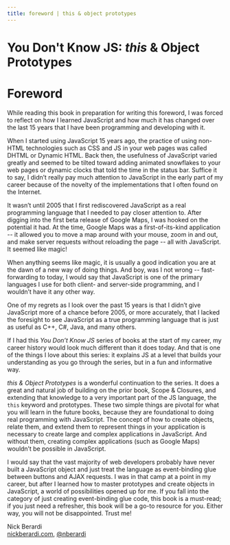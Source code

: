 ```yaml
---
title: foreword | this & object prototypes
---
```

# You Don't Know JS: *this* & Object Prototypes
# Foreword

While reading this book in preparation for writing this foreword, I was forced to reflect on how I learned JavaScript and how much it has changed over the last 15 years that I have been programming and developing with it.

When I started using JavaScript 15 years ago, the practice of using non-HTML technologies such as CSS and JS in your web pages was called DHTML or Dynamic HTML. Back then, the usefulness of JavaScript varied greatly and seemed to be tilted toward adding animated snowflakes to your web pages or dynamic clocks that told the time in the status bar. Suffice it to say, I didn’t really pay much attention to JavaScript in the early part of my career because of the novelty of the implementations that I often found on the Internet.

It wasn’t until 2005 that I first rediscovered JavaScript as a real programming language that I needed to pay closer attention to. After digging into the first beta release of Google Maps, I was hooked on the potential it had. At the time, Google Maps was a first-of-its-kind application -- it allowed you to move a map around with your mouse, zoom in and out, and make server requests without reloading the page -- all with JavaScript. It seemed like magic!

When anything seems like magic, it is usually a good indication you are at the dawn of a new way of doing things. And boy, was I not wrong -- fast-forwarding to today, I would say that JavaScript is one of the primary languages I use for both client- and server-side programming, and I wouldn’t have it any other way.

One of my regrets as I look over the past 15 years is that I didn’t give JavaScript more of a chance before 2005, or more accurately, that I lacked the foresight to see JavaScript as a true programming language that is just as useful as C++, C#, Java, and many others.

If I had this *You Don’t Know JS* series of books at the start of my career, my career history would look much different than it does today. And that is one of the things I love about this series: it explains JS at a level that builds your understanding as you go through the series, but in a fun and informative way.

*this & Object Prototypes* is a wonderful continuation to the series. It does a great and natural job of building on the prior book, Scope & Closures, and extending that knowledge to a very important part of the JS language, the `this` keyword and prototypes. These two simple things are pivotal for what you will learn in the future books, because they are foundational to doing real programming with JavaScript. The concept of how to create objects, relate them, and extend them to represent things in your application is necessary to create large and complex applications in JavaScript. And without them, creating complex applications (such as Google Maps) wouldn’t be possible in JavaScript.

I would say that the vast majority of web developers probably have never built a JavaScript object and just treat the language as event-binding glue between buttons and AJAX requests. I was in that camp at a point in my career, but after I learned how to master prototypes and create objects in JavaScript, a world of possibilities opened up for me. If you fall into the category of just creating event-binding glue code, this book is a must-read; if you just need a refresher, this book will be a go-to resource for you. Either way, you will not be disappointed. Trust me!

Nick Berardi<br>
[nickberardi.com](http://nickberardi.com), [@nberardi](http://twitter.com/nberardi)
